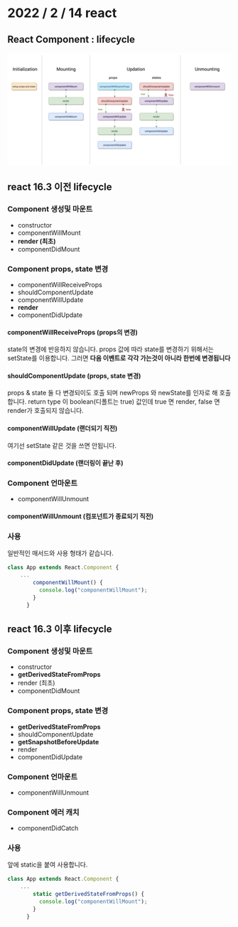 # 2022 / 2 / 14 react
## React Component : lifecycle
![declarative](../source/declarative.png)
## react 16.3 이전 lifecycle
### Component 생성및 마운트
* constructor
* componentWillMount
* **render (최초)**
* componentDidMount
### Component props, state 변경
* componentWillReceiveProps
* shouldComponentUpdate
* componentWillUpdate
* **render**
* componentDidUpdate

#### componentWillReceiveProps (props의 변경)
state의 변경에 반응하지 않습니다. props 값에 따라 state를 변경하기 위해서는 setState를 이용합니다. 그러면 **다음 이벤트로 각각 가는것이 아니라 한번에 변경됩니다**

#### shouldComponentUpdate (props, state 변경)
props & state 둘 다 변경되이도 호출 되며 newProps 와 newState를 인자로 해 호출합니다.
return type 이 boolean(디폴트는 true) 값인데 true 면 render, false 면 render가 호출되지 않습니다.

#### componentWillUpdate (랜더되기 직전)
여기선 setState 같은 것을 쓰면 안됩니다.

#### componentDidUpdate (랜더링이 끝난 후)

### Component 언마운트
* componentWillUnmount
#### componentWillUnmount (컴포넌트가 종료되기 직전)

### 사용
일반적인 매서드와 사용 형태가 같습니다.
```js
class App extends React.Component {
    ...
        componentWillMount() {
          console.log("componentWillMount");
        }
      }
```
## react 16.3 이후 lifecycle

### Component 생성및 마운트
* constructor
* **getDerivedStateFromProps**
* render (최초)
* componentDidMount
### Component props, state 변경
* **getDerivedStateFromProps**
* shouldComponentUpdate
* **getSnapshotBeforeUpdate**
* render
* componentDidUpdate

### Component 언마운트
* componentWillUnmount

### Component 에러 캐치
* componentDidCatch

### 사용
앞에 static을 붙여 사용합니다.
```js
class App extends React.Component {
    ...
        static getDerivedStateFromProps() {
          console.log("componentWillMount");
        }
      }
```
